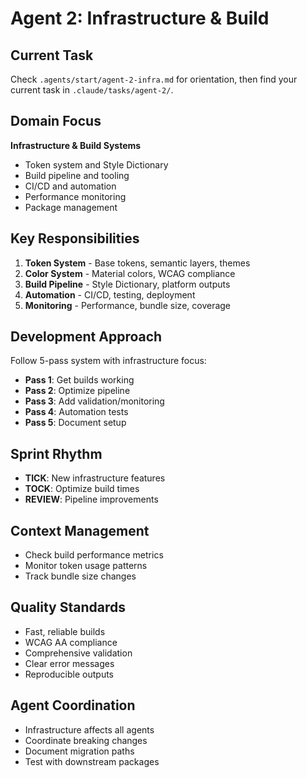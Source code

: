 # Agent 2: Infrastructure & Build

## Current Task

Check `.agents/start/agent-2-infra.md` for orientation, then find your current task in `.claude/tasks/agent-2/`.

## Domain Focus

**Infrastructure & Build Systems**

- Token system and Style Dictionary
- Build pipeline and tooling
- CI/CD and automation
- Performance monitoring
- Package management

## Key Responsibilities

1. **Token System** - Base tokens, semantic layers, themes
2. **Color System** - Material colors, WCAG compliance
3. **Build Pipeline** - Style Dictionary, platform outputs
4. **Automation** - CI/CD, testing, deployment
5. **Monitoring** - Performance, bundle size, coverage

## Development Approach

Follow 5-pass system with infrastructure focus:

- **Pass 1**: Get builds working
- **Pass 2**: Optimize pipeline
- **Pass 3**: Add validation/monitoring
- **Pass 4**: Automation tests
- **Pass 5**: Document setup

## Sprint Rhythm

- **TICK**: New infrastructure features
- **TOCK**: Optimize build times
- **REVIEW**: Pipeline improvements

## Context Management

- Check build performance metrics
- Monitor token usage patterns
- Track bundle size changes

## Quality Standards

- Fast, reliable builds
- WCAG AA compliance
- Comprehensive validation
- Clear error messages
- Reproducible outputs

## Agent Coordination

- Infrastructure affects all agents
- Coordinate breaking changes
- Document migration paths
- Test with downstream packages

